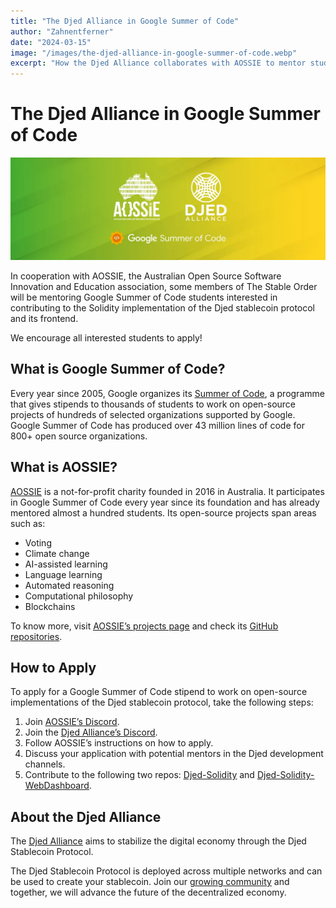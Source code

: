 ```yaml
---
title: "The Djed Alliance in Google Summer of Code"
author: "Zahnentferner"
date: "2024-03-15"
image: "/images/the-djed-alliance-in-google-summer-of-code.webp"
excerpt: "How the Djed Alliance collaborates with AOSSIE to mentor students in Google Summer of Code, advancing the solidity implementation and frontend of the Djed stablecoin protocol."
---
```


# The Djed Alliance in Google Summer of Code

![The Djed Alliance in Google Summer of Code](../images/the-djed-alliance-in-google-summer-of-code.webp)

In cooperation with AOSSIE, the Australian Open Source Software Innovation and Education association, some members of The Stable Order will be mentoring Google Summer of Code students interested in contributing to the Solidity implementation of the Djed stablecoin protocol and its frontend.

We encourage all interested students to apply!

## What is Google Summer of Code?

Every year since 2005, Google organizes its [<ins>Summer of Code</ins>](https://summerofcode.withgoogle.com/), a programme that gives stipends to thousands of students to work on open-source projects of hundreds of selected organizations supported by Google. Google Summer of Code has produced over 43 million lines of code for 800+ open source organizations.

## What is AOSSIE?

[<ins>AOSSIE</ins>](https://aossie.org/) is a not-for-profit charity founded in 2016 in Australia. It participates in Google Summer of Code every year since its foundation and has already mentored almost a hundred students. Its open-source projects span areas such as:

- Voting  
- Climate change  
- AI-assisted learning  
- Language learning  
- Automated reasoning  
- Computational philosophy  
- Blockchains  

To know more, visit [<ins>AOSSIE’s projects page</ins>](https://aossie.org/projects) and check its [<ins>GitHub repositories</ins>](https://github.com/AOSSIE-Org).

## How to Apply

To apply for a Google Summer of Code stipend to work on open-source implementations of the Djed stablecoin protocol, take the following steps:

1. Join [<ins>AOSSIE’s Discord</ins>](https://discord.com/invite/3qwKhS4txQ).  
2. Join the [<ins>Djed Alliance’s Discord</ins>](https://discord.com/invite/YzDKeEfWtS).
3. Follow AOSSIE’s instructions on how to apply.  
4. Discuss your application with potential mentors in the Djed development channels.  
5. Contribute to the following two repos: [<ins>Djed-Solidity</ins>](https://github.com/DjedAlliance/Djed-Solidity) and [<ins>Djed-Solidity-WebDashboard</ins>](https://github.com/DjedAlliance/Djed-Solidity-WebDashboard).  

## About the Djed Alliance

The [<ins>Djed Alliance</ins>](https://djed.one/) aims to stabilize the digital economy through the Djed Stablecoin Protocol.  

The Djed Stablecoin Protocol is deployed across multiple networks and can be used to create your stablecoin. Join our [<ins>growing community</ins>](https://discord.com/invite/ggxP4ttHgN) and together, we will advance the future of the decentralized economy.
